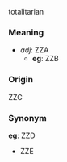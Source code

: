totalitarian
### Meaning
+ _adj_: ZZA
    + __eg__: ZZB

### Origin

ZZC

### Synonym

__eg__: ZZD

+ ZZE


